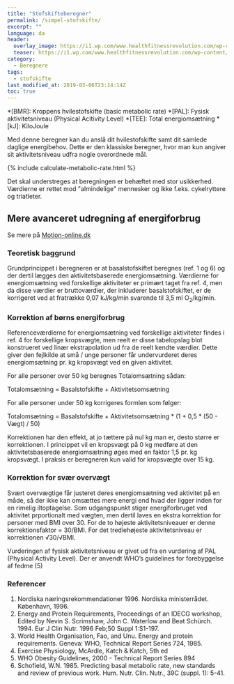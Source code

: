 ```yaml
---
title: "Stofskifteberegner"
permalink: /simpel-stofskifte/
excerpt: ""
language: da
header:
  overlay_image: https://i1.wp.com/www.healthfitnessrevolution.com/wp-content/uploads/2016/10/iStock_69627681_MEDIUM.jpg?fit=1696%2C1131&ssl=1
  teaser: https://i1.wp.com/www.healthfitnessrevolution.com/wp-content/uploads/2016/10/iStock_69627681_MEDIUM.jpg?fit=1696%2C1131&ssl=1
category:
  - Beregnere
tags:
  - stofskifte
last_modified_at: 2019-03-06T23:14:14Z
toc: true
---
```


*[BMR]: Kroppens hvilestofskifte (basic metabolic rate)
*[PAL]: Fysisk aktivitetsniveau (Physical Acitivity Level)
*[TEE]: Total energiomsætning
*[kJ]: KiloJoule

Med denne beregner kan du anslå dit hvilestofskifte samt dit samlede daglige energibehov. Dette er den klassiske beregner, hvor man kun angiver sit aktivitetsniveau udfra nogle overordnede mål.

{% include calculate-metabolic-rate.html %}

Det skal understreges at beregningen er behæftet med stor usikkerhed. Værdierne er rettet mod "almindelige" mennesker og ikke f.eks. cykelryttere og triatleter.

## Mere avanceret udregning af energiforbrug

Se mere på [Motion-online.dk](https://web.archive.org/web/20160604213227/http://www.motion-online.dk/sundhed_og_vaegt/sundhed_generelt/beregn_dit_energiforbrug/)

### Teoretisk baggrund

Grundprincippet i beregneren er at basalstofskiftet beregnes (ref. 1 og 6) og der dertil lægges den aktivitetsbaserede energiomsætning. Værdierne for energiomsætning ved forskellige aktiviteter er primært taget fra ref. 4, men da disse værdier er bruttoværdier, der inkluderer basalstofskiftet, er de korrigeret ved at fratrække 0,07 kJ/kg/min svarende til 3,5 ml O<sub>2</sub>/kg/min.

### Korrektion af børns energiforbrug

Referenceværdierne for energiomsætning ved forskellige aktiviteter findes i ref. 4 for forskellige kropsvægte, men reelt er disse tabelopslag blot konstrueret ved linær ekstrapolation ud fra de reelt kendte værdier. Dette giver den fejlkilde at små / unge personer får undervurderet deres energiomsætning pr. kg kropsvægt ved en given aktivitet.

For alle personer over 50 kg beregnes Totalomsætning sådan:

Totalomsætning = Basalstofskifte + Aktivitetsomsætning

For alle personer under 50 kg korrigeres formlen som følger:

Totalomsætning = Basalstofskifte + Aktivitetsomsætning * (1 + 0,5 * (50 - Vægt) / 50)

Korrektionen har den effekt, at jo tættere på nul kg man er, desto større er korrektionen. I princippet vil en kropsvægt på 0 kg medføre at den aktivitetsbaserede energiomsætning øges med en faktor 1,5 pr. kg kropsvægt. I praksis er beregneren kun valid for kropsvægte over 15 kg.

### Korrektion for svær overvægt

Svært overvægtige får justeret deres energiomsætning ved aktivitet på en måde, så der ikke kan omsættes mere energi end hvad der ligger inden for en rimelig iltoptagelse. Som udgangspunkt stiger energiforbruget ved aktivitet prportionalt med vægten, men dertil laves en ekstra korrektion for personer med BMI over 30. For de to højeste aktivitetsniveauer er denne korrektionsfaktor = 30/BMI. For det trediehøjeste aktivitetsniveau er korrektionen √30/√BMI.

Vurderingen af fysisk aktivitetsniveau er givet ud fra en vurdering af PAL (Physical Activity Level). Der er anvendt WHO’s guidelines for forebyggelse af fedme (5) 

### Referencer

1. Nordiska næringsrekommendationer 1996. Nordiska ministerrådet. København, 1996.
2. Energy and Protein Requirements, Proceedings of an IDECG workshop, Edited by Nevin S. Scrimshaw, John C. Waterlow and Beat Schürch. 1994.
Eur J Clin Nutr. 1996 Feb;50 Suppl 1:S1-197.
3. World Health Organisation, Fao, and Unu. Energy and protein requirements. Geneva: WHO, Technical Report Series 724, 1985.
4. Exercise Physiology, McArdle, Katch & Katch, 5th ed
5. WHO Obesity Guidelines, 2000 - Technical Report Series 894
6. Schofield, W.N. 1985. Predicting basal metabolic rate, new standards and review of previous work. Hum. Nutr. Clin. Nutr., 39C (suppl. 1): 5-41.
